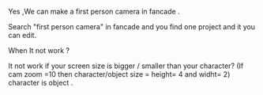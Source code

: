 Yes ,We can make a first person camera in fancade .

Search "first person camera" in fancade and you find one project and it you can edit.

 When It not work ?

It not work if your screen size is bigger / smaller than your character? (If cam zoom =10 then character/object size = height= 4 and widht= 2) character is object .